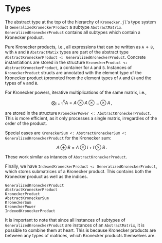 # Types

The abstract type at the top of the hierarchy of `Kronecker.jl`'s type system is `GeneralizedKroneckerProduct` a subtype `AbstractMatrix`. `GeneralizedKroneckerProduct` contains all subtypes which contain a Kronecker product.

Pure Kronecker products, i.e., all expressions that can be written as `A ⊗ B`, with `A` and `B` `AbstractMatix` types are part of the abstract type `AbstractKroneckerProduct <: GeneralizedKroneckerProduct`. Concrete instantiations are stored in the structure `KroneckerProduct <: AbstractKroneckerProduct`, a container for `A` and `B`. Instances of `KroneckerProduct` structs are annotated with the element type of the Kronecker product (promoted from the element types of `A` and `B`) and the types of `A` and `B`.

For Kronecker powers, iterative multiplications of the same matrix, i.e.,

```math
\bigotimes_{i=1}^K A = A\otimes A \otimes \ldots \otimes A\,,
```

are stored in the structure `KroneckerPower <: AbstractKroneckerProduct`. This is more efficient, as it only processes a single matrix, irregardles of the order of the product.

Special cases are `KroneckerSum <: AbstractKroneckerSum <: GeneralizedKroneckerProduct` for the Kronecker sum:

```math
A \oplus B = A \otimes I + I \otimes B\,.
```

These work similar as intances of `AbstractKroneckerProduct`.

Finally, we have `IndexedKroneckerProduct <: GeneralizedKroneckerProduct`, which stores submatrices of a Kronecker product. This contains both the Kronecker product as well as the indices.

```@docs
GeneralizedKroneckerProduct
AbstractKroneckerProduct
KroneckerProduct
AbstractKroneckerSum
KroneckerSum
KroneckerPower
IndexedKroneckerProduct
```

It is important to note that since all instances of subtypes of `GeneralizedKroneckerProduct` are instances of an `AbstractMatrix`, it is possible to combine them at heart. This is because Kronecker products are between any types of matrices, which Kronecker products themselves are.

